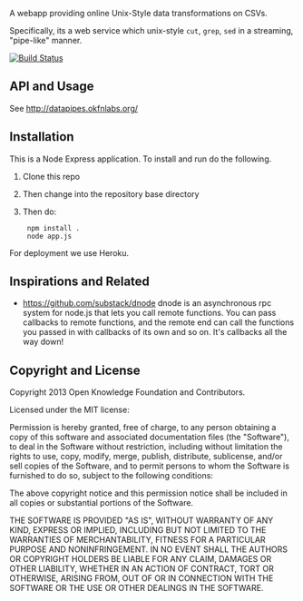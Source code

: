 A webapp providing online Unix-Style data transformations on CSVs.

Specifically, its a web service which unix-style `cut`, `grep`, `sed` in a streaming, "pipe-like" manner.

[![Build
Status](https://travis-ci.org/okfn/datapipes.png)](https://travis-ci.org/okfn/datapipes)

## API and Usage

See <http://datapipes.okfnlabs.org/>

## Installation

This is a Node Express application. To install and run do the following.

1. Clone this repo
2. Then change into the repository base directory
3. Then do:

        npm install .
        node app.js

For deployment we use Heroku.

## Inspirations and Related

* https://github.com/substack/dnode dnode is an asynchronous rpc system for
  node.js that lets you call remote functions. You can pass callbacks to remote
  functions, and the remote end can call the functions you passed in with
  callbacks of its own and so on. It's callbacks all the way down!

## Copyright and License

Copyright 2013 Open Knowledge Foundation and Contributors.

Licensed under the MIT license:

Permission is hereby granted, free of charge, to any person obtaining a copy
of this software and associated documentation files (the "Software"), to deal
in the Software without restriction, including without limitation the rights
to use, copy, modify, merge, publish, distribute, sublicense, and/or sell
copies of the Software, and to permit persons to whom the Software is
furnished to do so, subject to the following conditions:

The above copyright notice and this permission notice shall be included in
all copies or substantial portions of the Software.

THE SOFTWARE IS PROVIDED "AS IS", WITHOUT WARRANTY OF ANY KIND, EXPRESS OR
IMPLIED, INCLUDING BUT NOT LIMITED TO THE WARRANTIES OF MERCHANTABILITY,
FITNESS FOR A PARTICULAR PURPOSE AND NONINFRINGEMENT. IN NO EVENT SHALL THE
AUTHORS OR COPYRIGHT HOLDERS BE LIABLE FOR ANY CLAIM, DAMAGES OR OTHER
LIABILITY, WHETHER IN AN ACTION OF CONTRACT, TORT OR OTHERWISE, ARISING FROM,
OUT OF OR IN CONNECTION WITH THE SOFTWARE OR THE USE OR OTHER DEALINGS IN
THE SOFTWARE.


